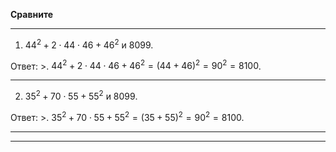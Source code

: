 **Сравните**

--- ---

1) $44^2 + 2 \cdot 44 \cdot 46 + 46^2$ и $8099$.

Ответ: $>$.
$44^2 + 2 \cdot 44 \cdot 46 + 46^2 = (44 + 46)^2 = 90^2 = 8100$.

--- ---

2) $35^2 + 70 \cdot 55 + 55^2$ и $8099$.

Ответ: $>$.
$35^2 + 70 \cdot 55 + 55^2 = (35 + 55)^2 = 90^2 = 8100$.

--- ---
--- ---
